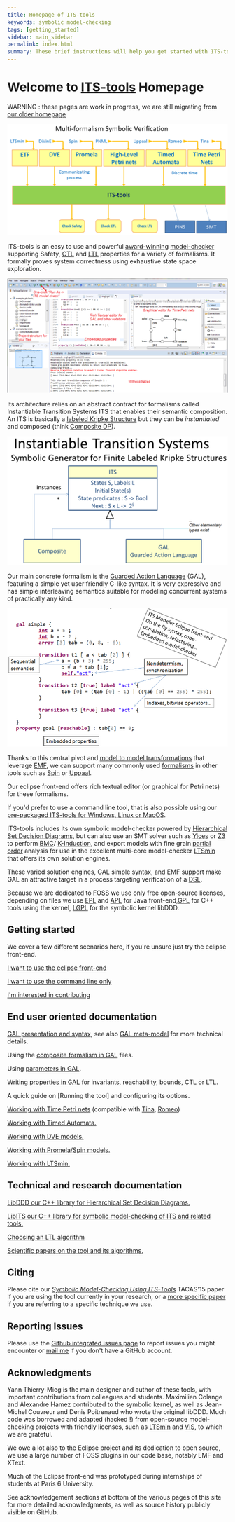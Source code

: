 ```yaml
---
title: Homepage of ITS-tools
keywords: symbolic model-checking
tags: [getting_started]
sidebar: main_sidebar
permalink: index.html
summary: These brief instructions will help you get started with ITS-tools. The other topics in this help provide additional information use sidebars to navigate.
---
```



# Welcome to [ITS-tools](itstools.md) Homepage

WARNING : these pages are work in progress, we are still migrating from [our older homepage](http://ddd.lip6.fr)

![ITS pivot](images/pivot.png)

ITS-tools is an easy to use and powerful [award-winning](http://mcc.lip6.fr/2016/results.php) [model-checker](https://en.wikipedia.org/wiki/Model_checking) supporting Safety, 
[CTL](https://en.wikipedia.org/wiki/Computation_tree_logic) and [LTL](https://en.wikipedia.org/wiki/Linear_temporal_logic) 
properties for a variety of formalisms. It formally proves system correctness using exhaustive state space exploration.

![Screenshot : eclipse](images/screenMain.png)

Its architecture relies on an abstract contract for formalisms called Instantiable Transition Systems ITS that enables their semantic composition. An ITS is basically a [labeled Kripke Structure](https://en.wikipedia.org/wiki/Kripke_structure) but they can be _instantiated_ and composed (think [Composite DP](https://en.wikipedia.org/wiki/Composite_pattern)).

![composite DP](images/dpcomp.png)

Our main concrete formalism is the [Guarded Action Language](gal.md) (GAL), featuring a simple yet user friendly C-like syntax.
It is very expressive and has simple interleaving semantics suitable for modeling concurrent systems of practically any kind.

![a simple gal example](images/simplegal.png)

Thanks to this central pivot and [model to model transformations](https://en.wikipedia.org/wiki/Model_transformation) that leverage [EMF](https://www.eclipse.org/modeling/emf/), we can support many commonly used [formalisms](formalisms.md) in other tools such as [Spin](http://spinroot.com) or [Uppaal](http://www.uppaal.org/). 

Our eclipse front-end offers rich textual editor (or graphical for Petri nets) for these formalisms.

If you'd prefer to use a command line tool, that is also possible using our
[pre-packaged ITS-tools for Windows, Linux or MacOS](https://yanntm.github.io/ITS-commandline/index.html).   

ITS-tools includes its own symbolic model-checker powered by [Hierarchical Set Decision Diagrams](libddd.md), but can also use an SMT solver such as [Yices](http://yices.csl.sri.com/) or [Z3](https://github.com/Z3Prover/z3) to perform 
[BMC](https://www.google.com/search?q=An+Analysis+of+SAT-based+Model+Checking+Techniques+in+an+industrial)/
[K-Induction](https://www.google.com/search?q=Checking+safety+properties+using+induction+and+a+SAT-solver), and export models with fine grain [partial order](https://en.wikipedia.org/wiki/Partial_order_reduction) analysis for use in the excellent multi-core  model-checker [LTSmin](http://fmt.cs.utwente.nl/tools/ltsmin/) that offers its own solution engines.

These varied solution engines, GAL simple syntax, and EMF support make GAL an attractive target in a process targeting verification of a [DSL](https://en.wikipedia.org/wiki/Domain-specific_language). 

Because we are dedicated to [FOSS](https://www.gnu.org/philosophy/open-source-misses-the-point.en.html) we use only free open-source  licenses, 
depending on files we use [EPL](https://www.eclipse.org/legal/epl-v10.html) and [APL](https://www.apache.org/licenses/LICENSE-2.0) for Java front-end,[GPL](https://www.gnu.org/licenses/gpl-3.0.en.html) for C++ tools using the kernel, [LGPL](https://www.gnu.org/licenses/lgpl-3.0.en.html) for the symbolic kernel libDDD.


Getting started 
---------------

We cover a few different scenarios here, if you're unsure just try the eclipse front-end.

[I want to use the eclipse front-end](eclipsestart.md)

[I want to use the command line only](itscl.md)

[I'm interested in contributing](devstart.md)

End user oriented documentation
-------------------------------

[GAL presentation and syntax](gal.md), see also [GAL meta-model](galmm.md) for more technical details.

Using the [composite formalism in GAL](cgal.md) files.

Using [parameters in GAL](pgal.md).

Writing [properties in GAL](properties.md) for invariants, reachability, bounds, CTL or LTL.

A quick guide on [Running the tool] and configuring its options.

[Working with Time Petri nets](tpn.md) (compatible with [Tina](http://projects.laas.fr/tina/), [Romeo](http://romeo.rts-software.org/))

[Working with Timed Automata.](ta.md)

[Working with DVE models.](dve.md)

[Working with Promela/Spin models.](promela.md)

[Working with LTSmin.](ltsmin.md)

Technical and research documentation
------------------------------------

[LibDDD our C++ library for Hierarchical Set Decision Diagrams.](libddd.md)

[LibITS our C++ library for symbolic model-checking of ITS and related tools.](libits.md)

[Choosing an LTL algorithm](ltl_bench.md)

[Scientific papers on the tool and its algorithms.](bib.md)

Citing
------

Please cite our [_Symbolic Model-Checking Using ITS-Tools_](https://link.springer.com/chapter/10.1007/978-3-662-46681-0_20) TACAS'15 paper if you are using the tool currently in your research, or a [more specific paper](bib.md) if you are referring to a specific technique we use. 

Reporting Issues
----------------

Please use the [Github integrated issues page](https://github.com/lip6/ITSTools/issues) to report issues you might encounter or [mail me](yann.thierry-mieg@lip6.fr) if you don't have a GitHub account.

Acknowledgments
---------------

Yann Thierry-Mieg is the main designer and author of these tools, with important contributions from colleagues and students. 
Maximilien Colange and Alexandre Hamez contributed to the symbolic kernel, as well as Jean-Michel Couvreur and Denis Poitrenaud who wrote the original libDDD. 
Much code was borrowed and adapted (hacked !) from open-source model-checking projects with friendly licenses, such as
 [LTSmin](http://fmt.cs.utwente.nl/tools/ltsmin/) and [VIS](http://vlsi.colorado.edu/~vis/), to which we are grateful.

We owe a lot also to the Eclipse project and its dedication to open source, we use a large number of FOSS plugins in our code base, notably EMF and XText.  

Much of the Eclipse front-end was prototyped during internships of students at Paris 6 University.

See acknowledgement sections at bottom of the various pages of this site for more detailed acknowledgments, as well as source history publicly visible on GitHub. 
